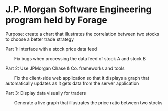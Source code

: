 # J.P. Morgan Software Engineering program held by Forage
Purpose: create a chart that illustrates the correlation between two stocks to choose a better trade strategy

Part 1: Interface with a stock price data feed

&emsp;&emsp;Fix bugs when processing the data feed of stock A and stock B

Part 2: Use JPMorgan Chase & Co. frameworks and tools

&emsp;&emsp;Fix the client-side web application so that it displays a graph that automatically updates as it gets data from the server application

Part 3: Display data visually for traders

&emsp;&emsp;Generate a live graph that illustrates the price ratio between two stocks

